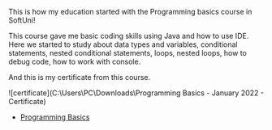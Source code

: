 This is how my education started with the Programming basics course in SoftUni!

This course gave me basic coding skills using Java and how to use IDE.
Here we started to study about data types and variables, conditional statements,
nested conditional statements, loops, nested loops, how to debug code,
how to work with console.


And this is my certificate from this course.

![certificate](C:\Users\PC\Downloads\Programming Basics - January 2022 - Certificate)
*    [Programming Basics](https://softuni.bg/certificates/details/125310/1d892477 "Learning the basics of programming language Java")
